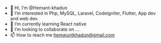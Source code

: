 - 👋 Hi, I’m @Hemant-khadun
- 👀 I’m interested in Php, MySQL, Laravel, Codeigniter, Flutter, App dev and web dev.
- 🌱 I’m currently learning React native
- 💞️ I’m looking to collaborate on ...
- 📫 How to reach me hemwuntkhadun@gmail.com

<!---
Hemant-khadun/Hemant-khadun is a ✨ special ✨ repository because its `README.md` (this file) appears on your GitHub profile.
You can click the Preview link to take a look at your changes.
--->
